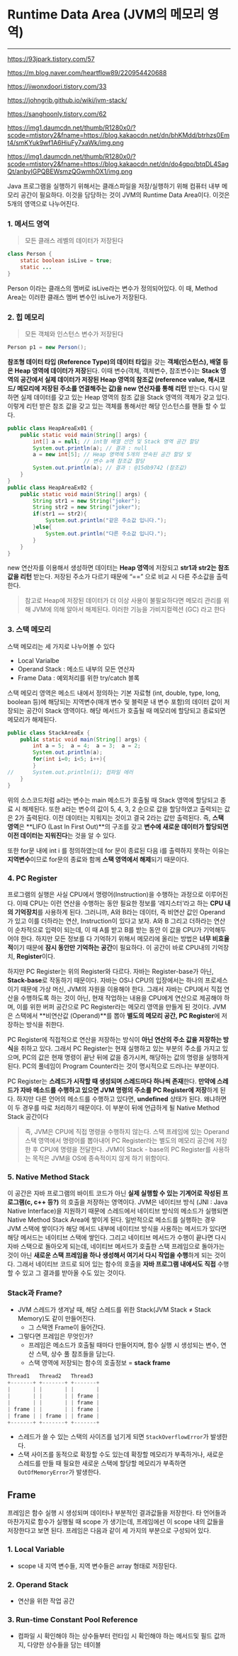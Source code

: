 # Runtime Data Area (JVM의 메모리 영역)

------

https://93jpark.tistory.com/57

https://m.blog.naver.com/heartflow89/220954420688

https://jiwonxdoori.tistory.com/33

https://johngrib.github.io/wiki/jvm-stack/

https://sanghoonly.tistory.com/62

https://img1.daumcdn.net/thumb/R1280x0/?scode=mtistory2&fname=https://blog.kakaocdn.net/dn/bhKMdd/btrhzs0Emt4/smKYuk9wf1A6HiuFy7xaWk/img.png

https://img1.daumcdn.net/thumb/R1280x0/?scode=mtistory2&fname=https://blog.kakaocdn.net/dn/do4gpo/btqDL4SagQt/anbyIGPQBEWsmzQGwmhOX1/img.png

Java 프로그램을 실행하기 위해서는 클래스파일을 저장/실행하기 위해 컴퓨터 내부 메모리 공간이 필요하다. 이것을 담당하는 것이 JVM의 Runtime Data Area이다. 이것은 5개의 영역으로 나누어진다.

### 1. 메서드 영역

> 모든 클래스 레벨의 데이터가 저장된다

```java
class Person {
	static boolean isLive = true;
	static ...
}
```

Person 이라는 클래스의 멤버로 isLive라는 변수가 정의되어있다. 이 때, Method Area는 이러한 클래스 멤버 변수인 isLive가 저장된다.

### 2. 힙 메모리

> 모든 객체와 인스턴스 변수가 저장된다

```java
Person p1 = new Person();
```

**참조형 데이터 타입 (Reference Type)의 데이터 타입**을 갖는 **객체(인스턴스), 배열 등은 Heap 영역에 데이터가 저장**된다. 이때 변수(객체, 객체변수, 참조변수)는 **Stack 영역의 공간에서 실제 데이터가 저장된 Heap 영역의 참조값 (reference value, 해시코드/ 메모리에 저장된 주소를 연결해주는 값)을 new 연산자를 통해 리턴** 받는다. 다시 말하면 실제 데이터를 갖고 있는 Heap 영역의 참조 값을 Stack 영역의 객체가 갖고 있다. 이렇게 리턴 받은 참조 값을 갖고 있는 객체를 통해서만 해당 인스턴스를 핸들 할 수 있다.

```java
public class HeapAreaEx01 {
	public static void main(String[] args) {
		int[] a = null; // int형 배열 선언 및 Stack 영역 공간 할당
		System.out.println(a); // 결과 : null
		a = new int[5]; // Heap 영역에 5개의 연속된 공간 할당 및 
		                // 변수 a에 참조값 할당
		System.out.println(a); // 결과 : @15db9742 (참조값)
	}
}
public class HeapAreaEx02 {
	public static void main(String[] args) {
		String str1 = new String("joker");
		String str2 = new String("joker");
		if(str1 == str2){
			System.out.println("같은 주소값 입니다.");
		}else{
			System.out.println("다른 주소값 입니다.");
		}
	}
}
```

new 연산자를 이용해서 생성하면 데이터는 **Heap 영역**에 저장되고 **str1과 str2는 참조 값을 리턴** 받는다. 저장된 주소가 다르기 때문에 “==” 으로 비교 시 다른 주소값을 출력한다.

> 참고로 Heap에 저장된 데이터가 더 이상 사용이 불필요하다면 메모리 관리를 위해 JVM에 의해 알아서 해제된다. 이러한 기능을 가비지컬렉션 (GC) 라고 한다

### 3. 스택 메모리

스택 메모리는 세 가지로 나누어볼 수 있다

- Local Varialbe
- Operand Stack : 메소드 내부의 모든 연산자
- Frame Data : 예외처리를 위한 try/catch 블록

스택 메모리 영역은 메소드 내에서 정의하는 기본 자료형 (int, double, type, long, boolean 등)에 해당되는 지역변수(매개 변수 및 블럭문 내 변수 포함)의 데이터 값이 저장되는 공간이 Stack 영역이다. 해당 메서드가 호출될 때 메모리에 할당되고 종료되면 메모리가 해제된다.

```java
public class StackAreaEx {
	public static void main(String[] args) {
		int a = 5;	a = 4;	a = 3;	a = 2;
		System.out.println(a);
		for(int i=0; i<5; i++){
		}
//		System.out.println(i); 컴파일 에러
	}
}
```

위의 소스코드처럼 a라는 변수는 main 메소드가 호출될 때 Stack 영역에 할당되고 종료 시 해제된다. 또한 a라는 변수의 값이 5, 4, 3, 2 순으로 값을 할당하였고 출력되는 값은 2가 출력된다. 이전 데이터는 지워지는 것이고 결국 2라는 값만 출력된다. 즉, **스택 영역**은 **LIFO (Last In First Out)**의 구조를 갖고 **변수에 새로운 데이터가 할당되면 이전 데이터는 지워진다**는 것을 알 수 있다.

또한 for문 내에 int i 를 정의하였는데 for 문이 종료된 다음 i를 출력하지 못하는 이유는 **지역변수**이므로 for문의 종료와 함께 **스택 영역에서 해제**되기 때문이다.

### 4. PC Register

프로그램의 실행은 사실 CPU에서 명령어(Instruction)을 수행하는 과정으로 이루어진다. 이때 CPU는 이런 연산을 수행하는 동안 필요한 정보를 ‘레지스터’라고 하는 **CPU 내의 기억장치**를 사용하게 된다. 그러니까, A와 B라는 데이터, 즉 비연산 값인 Operand가 있고 이를 더하라는 연산, Instruction이 있다고 보자. A와 B 그리고 더하라는 연산이 순차적으로 입력이 되는데, 이 때 A를 받고 B를 받는 동안 이 값을 CPU가 기억해두어야 한다. 하지만 모든 정보를 다 기억하기 위해서 메모리에 올리는 방법은 **너무 비효율적**이기 때문에 **잠시 동안만 기억하는 공간**이 필요하다. 이 공간이 바로 CPU내의 기억장치, **Register**이다.

하지만 PC Register는 위의 Register와 다르다. 자바는 Register-base가 아닌, **Stack-base**로 작동하기 때문이다. 자바는 OS나 CPU의 입장에서는 하나의 프로세스이기 때문에 가상 머신, JVM의 자원을 이용해야 한다. 그래서 자바는 CPU에서 직접 연산을 수행하도록 하는 것이 아닌, 현재 작업하는 내용을 CPU에게 연산으로 제공해야 하며, 이를 위한 버퍼 공간으로 PC Register라는 메모리 영역을 만들게 된 것이다. JVM은 스택에서 **비연산값 (Operand)**를 뽑아 **별도의 메모리 공간, PC Register**에 저장하는 방식을 취한다.

PC Register에 직접적으로 연산을 저장하는 방식이 **아닌 연산의 주소 값을 저장하는 방식**을 취하고 있다. 그래서 PC Register는 현재 실행하고 있는 부분의 주소를 가지고 있으며, PC의 값은 현재 명령이 끝난 뒤에 값을 증가시켜, 해당하는 값의 명령을 실행하게 된다. PC의 풀네임이 Program Counter라는 것이 명시적으로 드러나는 부분이다.

PC Register는 **스레드가 시작할 때 생성되며 스레드마다 하나씩 존재**한다. **만약에 스레드가 자바 메소드를 수행하고 있으면 JVM 명령의 주소를 PC Register에 저장**하게 된다. 하지만 다른 언어의 메소드를 수행하고 있다면, **undefined** 상태가 된다. 왜냐하면 이 두 경우를 따로 처리하기 때문이다. 이 부분이 뒤에 언급하게 될 Native Method Stack 공간이다

> 즉, JVM은 CPU에 직접 명령을 수행하지 않는다. 스택 프레임에 있는 Operand 스택 영역에서 명령어를 뽑아내어 PC Register라는 별도의 메모리 공간에 저장한 후 CPU에 명령을 전달한다. JVM이 Stack - base의 PC Register를 사용하는 목적은 JVM을 OS에 종속적이지 않게 하기 위함이다.

### 5. Native Method Stack

이 공간은 자바 프로그램의 바이트 코드가 아닌 **실제 실행할 수 있는 기계어로 작성된 프로그램(c, c++ 등?)** 의 호출을 저장하는 영역이다. JVM은 네이티브 방식 (JNI : Java Native Interface)을 지원하기 때문에 스레드에서 네이티브 방식의 메소드가 실행되면 Native Method Stack Area에 쌓이게 된다. 일반적으로 메소드를 실행하는 경우 JVM 스택에 쌓이다가 해당 메서드 내부에 네이티브 방식을 사용하는 메서드가 있다면 해당 메서드는 네이티브 스택에 쌓인다. 그리고 네이티브 메서드가 수행이 끝나면 다시 자바 스택으로 돌아오게 되는데, 네이티브 메서드가 호출한 스택 프레임으로 돌아가는 것이 아닌 **새로운 스택 프레임을 하나 생성해서 여기서 다시 작업을 수행**하게 되는 것이다. 그래서 네이티브 코드로 되어 있는 함수의 호출을 **자바 프로그램 내에서도 직접** 수행할 수 있고 그 결과를 받아올 수도 있는 것이다.

### Stack과 Frame?

- JVM 스레드가 생겨날 때, 해당 스레드를 위한 Stack(JVM Stack ≠ Stack Memory)도 같이 만들어진다.
  - 그 스택엔 Frame이 들어간다.
- 그렇다면 프레임은 무엇인가?
  - 프레임은 메소드가 호출될 때마다 만들어지며, 함수 실행 시 생성되는 변수, 연산 스택, 상수 풀 참조들을 담는다.
  - 스택 영역에 저장되는 함수의 호출정보 = **stack frame**

```java
Thread1   Thread2   Thread3
+-------+ +-------+ +-------+
|       | |       | |       |
|       | |       | | frame |
|       | |       | | frame |
| frame | |       | | frame |
| frame | | frame | | frame |
+-------+ +-------+ +-------+
```

- 스레드가 쓸 수 있는 스택의 사이즈를 넘기게 되면 `StackOverflowError`가 발생한다.
- 스택 사이즈를 동적으로 확장할 수도 있는데 확장할 메모리가 부족하거나, 새로운 스레드를 만들 때 필요한 새로운 스택에 할당할 메모리가 부족하면 `OutOfMemoryError`가 발생한다.

## Frame

프레임은 함수 실행 시 생성되며 데이터나 부분적인 결과값들을 저장한다. 타 언어들과 마찬가지로 함수가 실행될 때 scope 가 생기는데, 프레임에선 이 scope 내의 값들을 저장한다고 보면 된다. 프레임은 다음과 같이 세 가지의 부분으로 구성되어 있다.

### 1. Local Variable

- scope 내 지역 변수들, 지역 변수들은 array 형태로 저장된다.

### 2. Operand Stack

- 연산을 위한 작업 공간

### 3. Run-time Constant Pool Reference

- 컴파일 시 확인해야 하는 상수들부터 런타임 시 확인해야 하는 메서드및 필드 값까지, 다양한 상수들을 담는 테이블